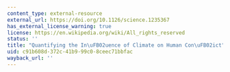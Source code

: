 ```yaml
---
content_type: external-resource
external_url: https://doi.org/10.1126/science.1235367
has_external_license_warning: true
license: https://en.wikipedia.org/wiki/All_rights_reserved
status: ''
title: "Quantifying the In\uFB02uence of Climate on Human Con\uFB02ict"
uid: c91b608d-372c-41b9-99c0-8ceec71bbfac
wayback_url: ''
---
```

